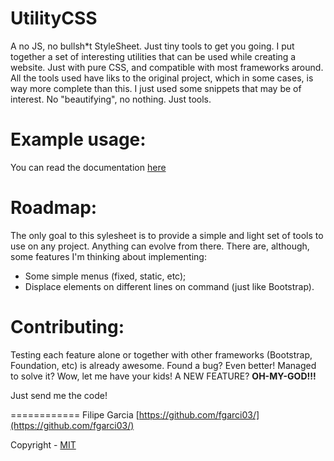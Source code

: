 UtilityCSS
============
A no JS, no bullsh\*t StyleSheet. Just tiny tools to get you going.
I put together a set of interesting utilities that can be used while creating a website. Just with pure CSS, and compatible with most frameworks around.
All the tools used have liks to the original project, which in some cases, is way more complete than this. I just used some snippets that may be of interest. No "beautifying", no nothing. Just tools.


Example usage:
============
You can read the documentation [here](https://fgarci03.github.io/utilitycss/)


Roadmap:
============
The only goal to this sylesheet is to provide a simple and light set of tools to use on any project. Anything can evolve from there.
There are, although, some features I'm thinking about implementing:
+ Some simple menus (fixed, static, etc);
+ Displace elements on different lines on command (just like Bootstrap).


Contributing:
============
Testing each feature alone or together with other frameworks (Bootstrap, Foundation, etc) is already awesome. Found a bug? Even better!
Managed to solve it? Wow, let me have your kids! A NEW FEATURE? **OH-MY-GOD!!!**

Just send me the code!


============
Filipe Garcia [https://github.com/fgarci03/](https://github.com/fgarci03/)

Copyright - [MIT](LICENSE.md)